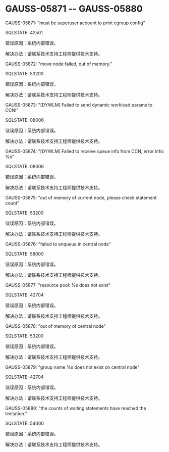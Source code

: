 # GAUSS-05871 -- GAUSS-05880

GAUSS-05871: "must be superuser account to print cgroup config"

SQLSTATE: 42501

错误原因：系统内部错误。

解决办法：请联系技术支持工程师提供技术支持。

GAUSS-05872: "move node failed, out of memory."

SQLSTATE: 53200

错误原因：系统内部错误。

解决办法：请联系技术支持工程师提供技术支持。

GAUSS-05873: "\[DYWLM\] Failed to send dynamic workload params to CCN!"

SQLSTATE: 08006

错误原因：系统内部错误。

解决办法：请联系技术支持工程师提供技术支持。

GAUSS-05874: "\[DYWLM\] Failed to receive queue info from CCN, error info: %s"

SQLSTATE: 08006

错误原因：系统内部错误。

解决办法：请联系技术支持工程师提供技术支持。

GAUSS-05875: "out of memory of current node, please check statement count"

SQLSTATE: 53200

错误原因：系统内部错误。

解决办法：请联系技术支持工程师提供技术支持。

GAUSS-05876: "failed to enqueue in central node"

SQLSTATE: 58000

错误原因：系统内部错误。

解决办法：请联系技术支持工程师提供技术支持。

GAUSS-05877: "resource pool: %s does not exist"

SQLSTATE: 42704

错误原因：系统内部错误。

解决办法：请联系技术支持工程师提供技术支持。

GAUSS-05878: "out of memory of central node"

SQLSTATE: 53200

错误原因：系统内部错误。

解决办法：请联系技术支持工程师提供技术支持。

GAUSS-05879: "group name %s does not exist on central node"

SQLSTATE: 42704

错误原因：系统内部错误。

解决办法：请联系技术支持工程师提供技术支持。

GAUSS-05880: "the counts of waiting statements have reached the limitation."

SQLSTATE: 54000

错误原因：系统内部错误。

解决办法：请联系技术支持工程师提供技术支持。

